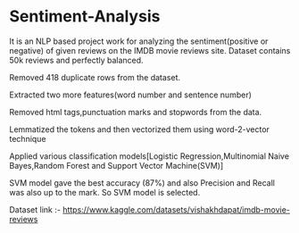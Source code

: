 # Sentiment-Analysis
It is an NLP based project work for analyzing the sentiment(positive or negative) of given reviews on the IMDB movie reviews site. Dataset contains 50k reviews and perfectly balanced.

Removed 418 duplicate rows from the dataset.

Extracted two more features(word number and sentence number)

Removed html tags,punctuation marks and stopwords from the data.

Lemmatized the tokens and then vectorized them using word-2-vector technique

Applied various classification models[Logistic Regression,Multinomial Naive Bayes,Random Forest and Support Vector Machine(SVM)]

SVM model gave the best accuracy (87%) and also Precision and Recall was also up to the mark. So SVM model is selected.

Dataset link :- https://www.kaggle.com/datasets/vishakhdapat/imdb-movie-reviews
